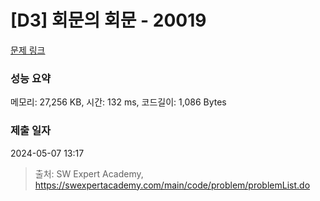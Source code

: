 # [D3] 회문의 회문 - 20019 

[문제 링크](https://swexpertacademy.com/main/code/problem/problemDetail.do?contestProbId=AY2hjCWKbykDFATh) 

### 성능 요약

메모리: 27,256 KB, 시간: 132 ms, 코드길이: 1,086 Bytes

### 제출 일자

2024-05-07 13:17



> 출처: SW Expert Academy, https://swexpertacademy.com/main/code/problem/problemList.do